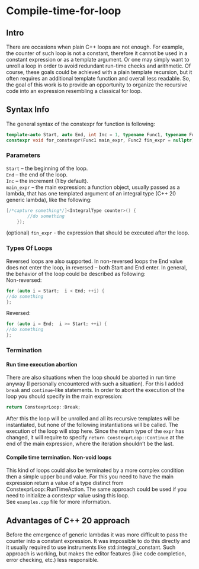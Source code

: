# Compile-time-for-loop
## Intro
There are occasions when plain C++ loops are not enough. For example, the counter of such loop is not a constant, therefore it cannot be used in a constant expression or as a template argument. Or one may simply want to unroll a loop in order to avoid redundant run-time checks and arithmetic. Of course, these goals could be achieved with a plain template recursion, but it often requires an additional template function and overall less readable. So, the goal of this work is to provide an opportunity to organize the recursive code into an expression resembling a classical for loop.
## Syntax Info
The general syntax of the constexpr for function is following:
```cpp
template<auto Start, auto End, int Inc = 1, typename Func1, typename Func2  = std::nullptr_t>
constexpr void for_constexpr(Func1 main_expr, Func2 fin_expr = nullptr)
```
### Parameters
`Start` – the beginning of the loop.  
`End` – the end of the loop.  
`Inc` – the increment (1 by default).  
`main_expr` – the main expression: a function object, usually passed as a lambda, that has one templated argument of an integral type (C++ 20 generic lambda), like the following:  
```cpp
[/*capture something*/]<IntegralType counter>() {
		//do something
	});
```
(optional) `fin_expr` - the expression that should be executed after the loop.
### Types Of Loops
Reversed loops are also supported. In non-reversed loops the End value does not enter the loop, in reversed – both Start and End enter. In general, the behavior of the loop could be described as following:  
Non-reversed:  
```cpp
for (auto i = Start;  i < End; ++i) { 
//do something 
};
```
Reversed:
```cpp
for (auto i = End;  i >= Start; ++i) { 
//do something 
};
```
### Termination
#### Run time execution abortion
There are also situations when the loop should be aborted in run time anyway (I personally encountered with such a situation). For this I added `break` and `continue`-like statements. In order to abort the execution of the loop you should specify in the main expression:
```cpp
return ConstexprLoop::Break;
```
After this the loop will be unrolled and all its recursive templates will be instantiated, but none of the following instantiations will be called. The execution of the loop will stop here. Since the return type of the `expr` has changed, it will require to specify `return ConstexprLoop::Continue` at the end of the main expression, where the iteration shouldn’t be the last.  
#### Compile time termination. Non-void loops
This kind of loops could also be terminated by a more complex condition then a simple upper bound value. For this you need to have the main expression return a value of a type distinct from ConstexprLoop::RunTimeAction. The same approach could be used if you need to initialize a constexpr value using this loop.  
See `examples.cpp` file for more information.
## Advantages of C++ 20 approach
Before the emergence of generic lambdas it was more difficult to pass the counter into a constant expression. It was impossible to do this directly and it usually required to use instruments like std::integral_constant. Such approach is working, but makes the editor features (like code completion, error checking, etc.) less responsible.
